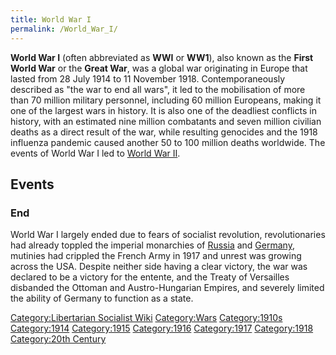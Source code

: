 ```yaml
---
title: World War I
permalink: /World_War_I/
---
```


**World War I** (often abbreviated as **WWI** or **WW1**), also known as
the **First World War** or the **Great War**, was a global war
originating in Europe that lasted from 28 July 1914 to 11 November 1918.
Contemporaneously described as "the war to end all wars", it led to the
mobilisation of more than 70 million military personnel, including 60
million Europeans, making it one of the largest wars in history. It is
also one of the deadliest conflicts in history, with an estimated nine
million combatants and seven million civilian deaths as a direct result
of the war, while resulting genocides and the 1918 influenza pandemic
caused another 50 to 100 million deaths worldwide. The events of World
War I led to [World War II](World_War_II.md "wikilink").

## Events

### End

World War I largely ended due to fears of socialist revolution,
revolutionaries had already toppled the imperial monarchies of
[Russia](February_Revolution_(Russia).md "wikilink") and
[Germany](German_Revolution_(1918).md "wikilink"), mutinies had crippled
the French Army in 1917 and unrest was growing across the USA. Despite
neither side having a clear victory, the war was declared to be a
victory for the entente, and the Treaty of Versailles disbanded the
Ottoman and Austro-Hungarian Empires, and severely limited the ability
of Germany to function as a state.

[Category:Libertarian Socialist
Wiki](Category:Libertarian_Socialist_Wiki.md "wikilink")
[Category:Wars](Category:Wars.md "wikilink")
[Category:1910s](Category:1910s.md "wikilink")
[Category:1914](Category:1914.md "wikilink")
[Category:1915](Category:1915.md "wikilink")
[Category:1916](Category:1916.md "wikilink")
[Category:1917](Category:1917.md "wikilink")
[Category:1918](Category:1918.md "wikilink") [Category:20th
Century](Category:20th_Century.md "wikilink")